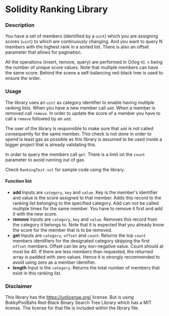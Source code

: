 # Solidity Ranking Library

### Description

You have a set of members (identified by a `uint`) which you are assigning scores (`uint`) to which are continuously changing. And you want to query N members with the highest rank in a sorted list. There is also an offset parameter that allows for pagination.

All the operations (insert, remove, query) are performed in O(log n). `n` being the number of unique score values. Note that multiple members can have the same score. Behind the scene a self-balancing red-black tree is used to ensure the order.

### Usage

The library uses an `uint` as category identifier to enable having multiple ranking lists. When you have a new member call `add`. When a member is removed call `remove`. In order to update the score of a member you have to call a `remove` followed by an `add`.

The user of the library is responsible to make sure that `add` is not called consequently for the same member. This check is not done in order to spend is least gas as possible as this library is assumed to be used inside a bigger project that is already validating this.

In order to query the members call `get`. There is a limit on the `count` parameter to avoid running out of gas.

Check `RankingTest.sol` for sample code using the library.

#### Function list

- **add** Inputs are `category`, `key` and `value`. Key is the member's identifier and value is the score assigned to that member. Adds this record to the ranking list belonging to the specified category. Add can not be called multiple times for the same member. You have to remove it first and add it with the new score.
- **remove** Inputs are `category`, `key` and `value`. Removes this record from the category it belongs to. Note that it is expected that you already know the score for the member that is to be removed.
- **get** Inputs are `category`, `offset` and `count`. Returns the top `count` members identifiers for the designated category skipping the first `offset` members. Offset can be any non-negative value. Count should at most be 40. If there are less members than requested, the returned array is padded with zero values. Hence it is strongly recommended to avoid using zero as a member identifier.
- **length** Input is the `category`. Returns the total number of members that exist in this ranking list.



### Disclaimer

This library has the https://unlicense.org/ license. But is using BokkyPooBahs Red-Black Binary Search Tree Library which has a MIT license. The license for that file is included within the library file.
